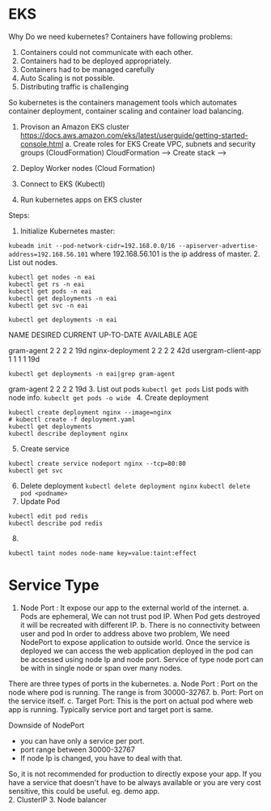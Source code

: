 # EKS
Why Do we need kubernetes?
Containers have following problems:
1. Containers could not communicate with each other.
2. Containers had to be deployed appropriately.
3. Containers had to be managed carefully
4. Auto Scaling is not possible.
5. Distributing traffic is challenging

So kubernetes is the containers management tools which automates container deployment, container scaling and container load balancing.

1. Provison an Amazon EKS cluster
https://docs.aws.amazon.com/eks/latest/userguide/getting-started-console.html
 a. Create roles for EKS
  Create VPC, subnets and security groups (CloudFormation)
  CloudFormation --> Create stack -->
  
2. Deploy Worker nodes (Cloud Formation)
3. Connect to EKS (Kubectl)
4. Run kubernetes apps on EKS cluster

Steps: 
1. Initialize Kubernetes master:

```kubeadm init --pod-network-cidr=192.168.0.0/16 --apiserver-advertise-address=192.168.56.101```
where 192.168.56.101 is the ip address of master.
2. List out nodes.
```
kubectl get nodes -n eai
kubectl get rs -n eai
kubectl get pods -n eai
kubectl get deployments -n eai 
kubectl get svc -n eai
```
`kubectl get deployments -n eai`

NAME                  DESIRED   CURRENT   UP-TO-DATE   AVAILABLE   AGE

gram-agent            2         2         2            2           19d
nginx-deployment      2         2         2            2           42d
usergram-client-app   1         1         1            1           19d

`kubectl get deployments -n eai|grep gram-agent`

gram-agent            2         2         2            2           19d
3. List out pods
`kubectl get pods`
List pods with node info.
`kubeclt get pods -o wide `
4. Create deployment
```
kubectl create deployment nginx --image=nginx
# kubectl create -f deployment.yaml
kubectl get deployments
kubectl describe deployment nginx
```
5. Create service
```
kubectl create service nodeport nginx --tcp=80:80
kubectl get svc
```
6. Delete deployment 
`kubectl delete deployment nginx`
`kubectl delete pod <podname>`
7. Update Pod
```
kubectl edit pod redis
kubectl describe pod redis
```
8. 
`kubectl taint nodes node-name key=value:taint:effect`


# Service Type
1. Node Port : It expose our app to the external world of the internet.
 a. Pods are ephemeral, We can not trust pod IP. When Pod gets destroyed it will be recreated with different IP.
 b. There is no connectivity between user and pod
 In order to address above two problem, We need NodePort to expose application to outside world. Once the service is deployed we can access the web application deployed in the pod can be accessed using node Ip and node port. Service of type node port can be with in single node or span over many nodes.
 
 There are three types of ports in the kubernetes.
 a. Node Port : Port on the node where pod is running. The range is from 30000-32767. 
 b. Port: Port on the service itself.
 c. Target Port: This is the port on actual pod where web app is running. Typically service port and target port is same.
 
 Downside of NodePort
- you can have only a service per port.
- port range between 30000-32767
- If node Ip is changed, you have to deal with that.

So, it is not recommended for production to directly expose your app. If you have a service that doesn't have to be always available or you are very cost sensitive, this could be useful. eg. demo app.  
2. ClusterIP
3. Node balancer

